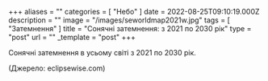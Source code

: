+++
aliases = ""
categories = [ "Небо" ]
date = 2022-08-25T09:10:19.000Z
description = ""
image = "/images/seworldmap2021w.jpg"
tags = [ "Затемнення" ]
title = "Сонячні затемнення: з 2021 по 2030 рік"
type = "post"
url = ""
_template = "post"
+++

Сонячні затемнення в усьому світі з 2021 по 2030 рік.

(Джерело: eclipsewise.com)
